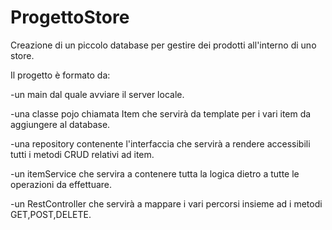 # ProgettoStore

Creazione di un piccolo database per gestire dei prodotti all'interno di uno store.

Il progetto è formato da:

-un main dal quale avviare il server locale.

-una classe pojo chiamata Item che servirà da template per i vari item da aggiungere al database.

-una repository contenente l'interfaccia che servirà a rendere accessibili tutti i metodi CRUD relativi ad item.

-un itemService che servira a contenere tutta la logica dietro a tutte le operazioni da effettuare.

-un RestController che servirà a mappare i vari percorsi insieme ad i metodi GET,POST,DELETE.

